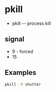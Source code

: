 # pkill
* pkill -- process kill

## signal
* 9 - forced
* 15 

## Examples
````bash
pkill -9 shutter
````
